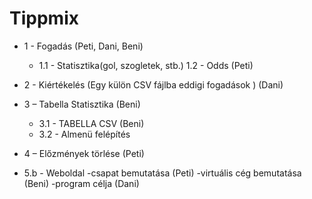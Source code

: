 # Tippmix
- 1 - Fogadás (Peti, Dani, Beni)
    - 1.1 - Statisztika(gol, szogletek, stb.) 1.2 - Odds (Peti)
- 2 - Kiértékelés (Egy külön CSV fájlba eddigi fogadások ) (Dani)
- 3 – Tabella Statisztika (Beni) 
    - 3.1 - TABELLA CSV (Beni) 
    - 3.2 - Almenü felépítés
- 4 – Előzmények törlése (Peti)

- 5.b - Weboldal -csapat bemutatása (Peti) -virtuális cég bemutatása (Beni) -program célja (Dani)
